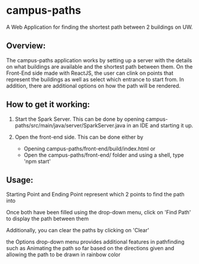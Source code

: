 # campus-paths

A Web Application for finding the shortest path between 2 buildings on UW.

## Overview:
The campus-paths application works by setting up a server with the details on what buildings
are available and the shortest path between them. On the Front-End side made with ReactJS,
the user can clink on points that represent the buildings as well as select which entrance
to start from. In addition, there are additional options on how the path will be rendered.

## How to get it working:
1. Start the Spark Server. This can be done by opening campus-paths/src/main/java/server/SparkServer.java in an IDE and starting it up.

2. Open the front-end side. This can be done either by
	- Opening campus-paths/front-end/build/index.html
	or
	- Open the campus-paths/front-end/ folder and using a shell, type 'npm start'
## Usage:
Starting Point and Ending Point represent which 2 points to find the path into

Once both have been filled using the drop-down menu, click on 'Find Path' to display the path between them

Additionally, you can clear the paths by clicking on 'Clear'

the Options drop-down menu provides additional features in pathfinding such as
Animating the path so far based on the directions given and allowing the path to be drawn
in rainbow color
